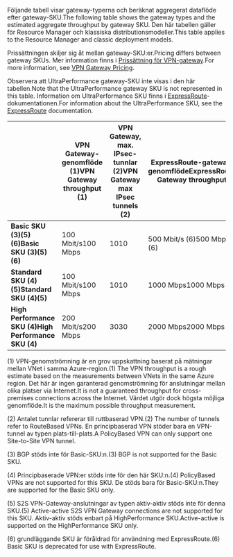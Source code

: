 <span data-ttu-id="dafe5-101">Följande tabell visar gateway-typerna och beräknat aggregerat dataflöde efter gateway-SKU.</span><span class="sxs-lookup"><span data-stu-id="dafe5-101">The following table shows the gateway types and the estimated aggregate throughput by gateway SKU.</span></span> <span data-ttu-id="dafe5-102">Den här tabellen gäller för Resource Manager och klassiska distributionsmodeller.</span><span class="sxs-lookup"><span data-stu-id="dafe5-102">This table applies to the Resource Manager and classic deployment models.</span></span> 

<span data-ttu-id="dafe5-103">Prissättningen skiljer sig åt mellan gateway-SKU:er.</span><span class="sxs-lookup"><span data-stu-id="dafe5-103">Pricing differs between gateway SKUs.</span></span> <span data-ttu-id="dafe5-104">Mer information finns i [Prissättning för VPN-gateway](https://azure.microsoft.com/pricing/details/vpn-gateway).</span><span class="sxs-lookup"><span data-stu-id="dafe5-104">For more information, see [VPN Gateway Pricing](https://azure.microsoft.com/pricing/details/vpn-gateway).</span></span>

<span data-ttu-id="dafe5-105">Observera att UltraPerformance gateway-SKU inte visas i den här tabellen.</span><span class="sxs-lookup"><span data-stu-id="dafe5-105">Note that the UltraPerformance gateway SKU is not represented in this table.</span></span> <span data-ttu-id="dafe5-106">Information om UltraPerformance SKU finns i [ExpressRoute](../articles/expressroute/expressroute-about-virtual-network-gateways.md)-dokumentationen.</span><span class="sxs-lookup"><span data-stu-id="dafe5-106">For information about the UltraPerformance SKU, see the [ExpressRoute](../articles/expressroute/expressroute-about-virtual-network-gateways.md) documentation.</span></span>

|  | <span data-ttu-id="dafe5-107">**VPN Gateway-genomflöde (1)**</span><span class="sxs-lookup"><span data-stu-id="dafe5-107">**VPN Gateway throughput (1)**</span></span> | <span data-ttu-id="dafe5-108">**VPN Gateway, max. IPsec-tunnlar (2)**</span><span class="sxs-lookup"><span data-stu-id="dafe5-108">**VPN Gateway max IPsec tunnels (2)**</span></span> | <span data-ttu-id="dafe5-109">**ExpressRoute-gateway, genomflöde**</span><span class="sxs-lookup"><span data-stu-id="dafe5-109">**ExpressRoute Gateway throughput**</span></span> | <span data-ttu-id="dafe5-110">**VPN-gateway och ExpressRoute samexisterar**</span><span class="sxs-lookup"><span data-stu-id="dafe5-110">**VPN Gateway and ExpressRoute coexist**</span></span> |
| --- | --- | --- | --- | --- |
| <span data-ttu-id="dafe5-111">**Basic SKU (3)(5)(6)**</span><span class="sxs-lookup"><span data-stu-id="dafe5-111">**Basic SKU (3)(5)(6)**</span></span> |<span data-ttu-id="dafe5-112">100 Mbit/s</span><span class="sxs-lookup"><span data-stu-id="dafe5-112">100 Mbps</span></span> |<span data-ttu-id="dafe5-113">10</span><span class="sxs-lookup"><span data-stu-id="dafe5-113">10</span></span> |<span data-ttu-id="dafe5-114">500 Mbit/s (6)</span><span class="sxs-lookup"><span data-stu-id="dafe5-114">500 Mbps (6)</span></span> |<span data-ttu-id="dafe5-115">Nej</span><span class="sxs-lookup"><span data-stu-id="dafe5-115">No</span></span> |
| <span data-ttu-id="dafe5-116">**Standard SKU (4)(5)**</span><span class="sxs-lookup"><span data-stu-id="dafe5-116">**Standard SKU (4)(5)**</span></span> |<span data-ttu-id="dafe5-117">100 Mbit/s</span><span class="sxs-lookup"><span data-stu-id="dafe5-117">100 Mbps</span></span> |<span data-ttu-id="dafe5-118">10</span><span class="sxs-lookup"><span data-stu-id="dafe5-118">10</span></span> |<span data-ttu-id="dafe5-119">1000 Mbps</span><span class="sxs-lookup"><span data-stu-id="dafe5-119">1000 Mbps</span></span> |<span data-ttu-id="dafe5-120">Ja</span><span class="sxs-lookup"><span data-stu-id="dafe5-120">Yes</span></span> |
| <span data-ttu-id="dafe5-121">**High Performance SKU (4)**</span><span class="sxs-lookup"><span data-stu-id="dafe5-121">**High Performance SKU (4)**</span></span> |<span data-ttu-id="dafe5-122">200 Mbit/s</span><span class="sxs-lookup"><span data-stu-id="dafe5-122">200 Mbps</span></span> |<span data-ttu-id="dafe5-123">30</span><span class="sxs-lookup"><span data-stu-id="dafe5-123">30</span></span> |<span data-ttu-id="dafe5-124">2000 Mbps</span><span class="sxs-lookup"><span data-stu-id="dafe5-124">2000 Mbps</span></span> |<span data-ttu-id="dafe5-125">Ja</span><span class="sxs-lookup"><span data-stu-id="dafe5-125">Yes</span></span> |


<span data-ttu-id="dafe5-126">(1) VPN-genomströmning är en grov uppskattning baserat på mätningar mellan VNet i samma Azure-region.</span><span class="sxs-lookup"><span data-stu-id="dafe5-126">(1) The VPN throughput is a rough estimate based on the measurements between VNets in the same Azure region.</span></span> <span data-ttu-id="dafe5-127">Det här är ingen garanterad genomströmning för anslutningar mellan olika platser via Internet.</span><span class="sxs-lookup"><span data-stu-id="dafe5-127">It is not a guaranteed throughput for cross-premises connections across the Internet.</span></span> <span data-ttu-id="dafe5-128">Värdet utgör dock högsta möjliga genomflöde.</span><span class="sxs-lookup"><span data-stu-id="dafe5-128">It is the maximum possible throughput measurement.</span></span>

<span data-ttu-id="dafe5-129">(2) Antalet tunnlar refererar till ruttbaserad VPN.</span><span class="sxs-lookup"><span data-stu-id="dafe5-129">(2) The number of tunnels refer to RouteBased VPNs.</span></span> <span data-ttu-id="dafe5-130">En principbaserad VPN stöder bara en VPN-tunnel av typen plats-till-plats.</span><span class="sxs-lookup"><span data-stu-id="dafe5-130">A PolicyBased VPN can only support one Site-to-Site VPN tunnel.</span></span>

<span data-ttu-id="dafe5-131">(3) BGP stöds inte för Basic-SKU:n.</span><span class="sxs-lookup"><span data-stu-id="dafe5-131">(3) BGP is not supported for the Basic SKU.</span></span>

<span data-ttu-id="dafe5-132">(4) Principbaserade VPN:er stöds inte för den här SKU:n.</span><span class="sxs-lookup"><span data-stu-id="dafe5-132">(4) PolicyBased VPNs are not supported for this SKU.</span></span> <span data-ttu-id="dafe5-133">De stöds bara för Basic-SKU:n.</span><span class="sxs-lookup"><span data-stu-id="dafe5-133">They are supported for the Basic SKU only.</span></span>

<span data-ttu-id="dafe5-134">(5) S2S VPN-Gateway-anslutningar av typen aktiv-aktiv stöds inte för denna SKU.</span><span class="sxs-lookup"><span data-stu-id="dafe5-134">(5) Active-active S2S VPN Gateway connections are not supported for this SKU.</span></span> <span data-ttu-id="dafe5-135">Aktiv-aktiv stöds enbart på HighPerformance SKU.</span><span class="sxs-lookup"><span data-stu-id="dafe5-135">Active-active is supported on the HighPerformance SKU only.</span></span>

<span data-ttu-id="dafe5-136">(6) grundläggande SKU är föråldrad för användning med ExpressRoute.</span><span class="sxs-lookup"><span data-stu-id="dafe5-136">(6) Basic SKU is deprecated for use with ExpressRoute.</span></span>
